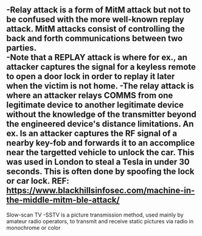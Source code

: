-Relay attack is a form of MitM attack but not to be confused with the more well-known replay attack.  MitM attacks consist of controlling the back and forth communications between two parties.  
-Note that a REPLAY attack is where for ex., an attacker captures the signal for a keyless remote to open a door lock in order to replay it later when the victim is not home.
-The relay attack is where an attacker relays COMMS from one legitimate device to another legitimate device without the knowledge of the transmitter beyond the engineered device's distance limitations.  An ex. Is an attacker captures the RF signal of a nearby key-fob and forwards it to an accomplice near the targetted vehicle to unlock the car.  This was used in London to steal a Tesla in under 30 seconds.  This is often done by spoofing the lock or car lock.
REF: https://www.blackhillsinfosec.com/machine-in-the-middle-mitm-ble-attack/
---
Slow-scan TV
-SSTV is a picture transmission method, used mainly by amateur radio operators, to transmit and receive static pictures via radio in monochrome or color

